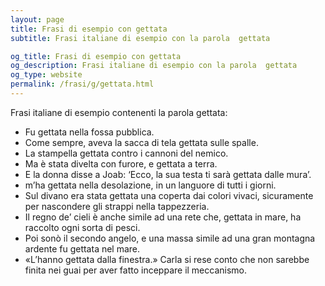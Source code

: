 ```yaml
---
layout: page
title: Frasi di esempio con gettata 
subtitle: Frasi italiane di esempio con la parola  gettata

og_title: Frasi di esempio con gettata 
og_description: Frasi italiane di esempio con la parola  gettata
og_type: website
permalink: /frasi/g/gettata.html
---
```


Frasi italiane di esempio contenenti la parola gettata:


- Fu gettata nella fossa pubblica.
- Come sempre, aveva la sacca di tela gettata sulle spalle.
- La stampella gettata contro i cannoni del nemico.
- Ma è stata divelta con furore, e gettata a terra.
- E la donna disse a Joab: ‘Ecco, la sua testa ti sarà gettata dalle mura’.
- m’ha gettata nella desolazione, in un languore di tutti i giorni.
- Sul divano era stata gettata una coperta dai colori vivaci, sicuramente per nascondere gli strappi nella tappezzeria.
- Il regno de’ cieli è anche simile ad una rete che, gettata in mare, ha raccolto ogni sorta di pesci.
- Poi sonò il secondo angelo, e una massa simile ad una gran montagna ardente fu gettata nel mare.
- «L’hanno gettata dalla finestra.» Carla si rese conto che non sarebbe finita nei guai per aver fatto inceppare il meccanismo.
